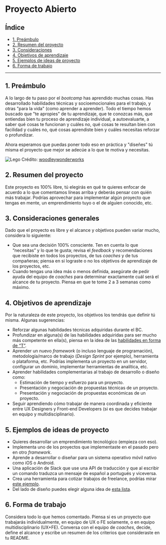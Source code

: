 # Proyecto Abierto

## Índice

- [1. Preámbulo](#1-preambulo)
- [2. Resumen del proyecto](#2-resumen-del-proyecto)
- [3. Consideraciones](#3-consideraciones-generales)
- [4. Objetivos de aprendizaje](#4-objetivos-de-aprendizaje)
- [5. Ejemplos de ideas de proyecto](#5-ejemplos-de-ideas-de-proyecto)
- [6. Forma de trabajo](#6-forma-de-trabajo)

---

## 1. Preámbulo

A lo largo de tu paso por el _bootcamp_ has aprendido muchas cosas. Has
desarrollado habilidades técnicas y socioemocionales para el trabajo, y otras
"para la vida" (como aprender a aprender). Todo el tiempo hemos buscado que "te apropies" de tu aprendizaje, que te conozcas más, que entiendas bien tu proceso
de aprendizaje individual, a autoevaluarte, a saber qué cosas te funcionan y
cuáles no, qué cosas te resultan bien con facilidad y cuáles no, qué cosas
aprendiste bien y cuáles necesitas reforzar o profundizar.

Ahora esperamos que puedas poner todo eso en práctica y "diseñes" tú misma el
proyecto que mejor se adecúe a lo que te motiva y necesitas.

![Lego](https://live.staticflickr.com/2108/2472230611_e59c286108_h.jpg)
Crédito: [woodleywonderworks](https://www.flickr.com/photos/wwworks/2472230611/in/photolist-4LsQ2H-rGkwnS-Kf7AzS-4Lx3WJ-8ZwnR1-pHSbu-Kf7Bd5-a3ngbG-29NU47D-86tWQ3-aihcjA-naP1D8-2hbMECL-oaoiS4-2biZ3s-oS52xG-2b9qkpw-4uQ5oT-fA4fPg-aihcmA-aihchd-Kf7yw3-aBeEat-aihcq5-aihco3-aihcsj-ebEMbb-dgbCY6-6TkVB2-7r5Hbi-9bcVBQ-bxbjA5-bdf1L6-4fiwA7-rpJujx-niiXZD-7jvKd7-PB3KH3-4Kumjr-7J6HQf-Qd3ewF-8zDHoq-rpC2bN-LiR9Xf-tUBkH-fHA82y-6wGs7X-SdLzff-5aymcB-m4kDzY)

## 2. Resumen del proyecto

Este proyecto es 100% libre, tú elegirás en qué te quieres enfocar de acuerdo a
lo que comentamos líneas arriba y deberás pensar con quién más trabajar. Podrías
aprovechar para implementar algún proyecto que tengas en mente, un
emprendimiento tuyo o el de alguien conocido, etc.

## 3. Consideraciones generales

Dado que el proyecto es libre y el alcance y objetivos pueden variar mucho,
considera lo siguiente:

- Que sea una decisión 100% consciente. Ten en cuenta lo que “necesitas” y lo
  que te gusta; revisa el _feedback_ y recomendaciones que recibiste en todos
  los proyectos, de tus _coaches_ y de tus compañeras; piensa en si lograste o
  no los objetivos de aprendizaje de los proyectos, etc.
- Cuando tengas una idea más o menos definida, asegúrate de pedir ayuda del
  equipo de _coaches_ para determinar exactamente cuál será el alcance de tu
  proyecto. Piensa en que te tome 2 a 3 semanas como máximo.

## 4. Objetivos de aprendizaje

Por la naturaleza de este proyecto, los objetivos los tendrás que definir tú
misma. Algunas sugerencias:

- Reforzar algunas habilidades técnicas adquiridas durante el BC.
- Profundizar en alguna(s) de las habilidades adquiridas para ser mucho más
  competente en ella(s), piensa en la idea de las [habilidades en forma de “T”](https://www.google.com/search?q=habilidades+en+forma+de+t).
- Aprender un nuevo _framework_ (o incluso lenguaje de programación),
  metodología/marco de trabajo (_Design Sprint_ por ejemplo), herramienta o
  plataforma, etc. Podrías implementa un proyecto en un servidor, configurar un
  dominio, implementar herramientas de analítica, etc.
- Aprender habilidades complementarias al trabajo de desarrollo o diseño como:
  * Estimación de tiempo y esfuerzo para un proyecto.
  * Presentación y negociación de propuestas técnicas de un proyecto.
  * Presentación y negociación de propuestas económicas de un proyecto.
- Seguir aprendiendo cómo trabajar de manera coordinada y eficiente entre UX
  Designers  y Front-end Developers (si es que decides trabajar en equipo y
  multidisciplinario).

## 5. Ejemplos de ideas de proyecto

- Quieres desarrollar un emprendimiento tecnológico (empieza con eso).
- Implementa uno de los proyectos que implementaste en el pasado pero en otro
  _framework_.
- Aprende a desarrollar o diseñar para un sistema operativo móvil nativo como
  iOS o Android.
- Una aplicación de Slack que use una API de traducción y que al escribir un
  comando traduzca un mensaje de español a portugués y viceversa.
- Crea una herramienta para cotizar trabajos de freelance, podrías mirar
  [este ejemplo](https://uxrecipe.github.io/).
- Del lado de diseño puedes elegir alguna idea de [esta lista](https://docs.google.com/document/d/1kx5FWjBnSWzwkv8ZDQzFPSFfDtaiEl270YipSFeYEjk/edit#heading=h.xkxg6jk8wx8d).

## 6. Forma de trabajo

Considera todo lo que hemos comentado. Piensa si es un proyecto que trabajarás
individualmente, en equipo de UX o FE solamente, o en equipo multidisciplinario
(UX+FE). Conversa con el equipo de _coaches_, decide, define el alcance y
escribe un resumen de los criterios que consideraste en tu README.
